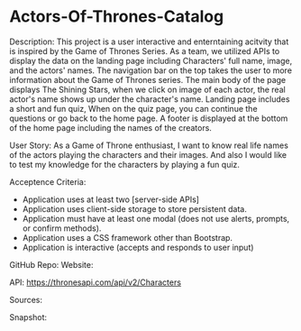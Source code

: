 # Actors-Of-Thrones-Catalog

Description:
This project is a user interactive and enterntaining acitvity that is inspired by the Game of Thrones Series.
As a team, we utilized APIs to display the data on the landing page including Characters' full name, image, and the actors' names.
The navigation bar on the top takes the user to more information about the Game of Thrones series.
The main body of the page displays The Shining Stars,
when we click on image of each actor, the real actor's name shows up under the character's name.
Landing page includes a short and fun quiz, 
When on the quiz page, you can continue the questions or go back to the home page.
A footer is displayed at the bottom of the home page including the names of the creators.


User Story:
As a Game of Throne enthusiast, I want to know real life names of the actors playing the characters and their images. And also I would like to test my knowledge for the characters by playing a fun quiz.


Acceptence Criteria:
* Application uses at least two [server-side APIs]
* Application uses client-side storage to store persistent data.
* Application must have at least one modal (does not use alerts, prompts, or confirm methods).
* Application uses a CSS framework other than Bootstrap.
* Application is interactive (accepts and responds to user input)


GitHub Repo:
Website:

API:   https://thronesapi.com/api/v2/Characters 

Sources:


Snapshot:


